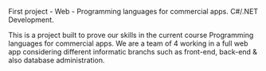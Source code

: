 First project - Web - Programming languages for commercial apps. C#/.NET Development.

This is a project built to prove our skills in the current course Programming languages for commercial apps. We are a team of 4 working in a full web app considering different informatic branchs such as front-end, back-end & also database administration. 
